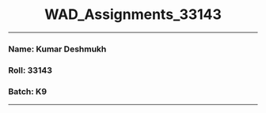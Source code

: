 #  <center> WAD_Assignments_33143 </center>

---

### Name: Kumar Deshmukh
### Roll: 33143
### Batch: K9

---